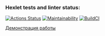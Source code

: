 ### Hexlet tests and linter status:
[![Actions Status](https://github.com/justsega/frontend-bootcamp-project-11/workflows/hexlet-check/badge.svg)](https://github.com/justsega/frontend-bootcamp-project-11/actions)
[![Maintainability](https://api.codeclimate.com/v1/badges/8ba5cdaf1a54e5b77b2d/maintainability)](https://codeclimate.com/github/justsega/frontend-bootcamp-project-11/maintainability)
[![BuildCI](https://github.com/justsega/frontend-bootcamp-project-11/actions/workflows/workflow.yml/badge.svg)](https://github.com/justsega/frontend-bootcamp-project-11/actions/workflows/workflow.yml)

[Демонстрация работы](https://frontend-bootcamp-project-11-teal.vercel.app/)